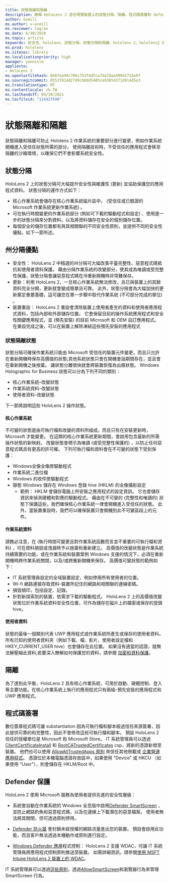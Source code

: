 ```yaml
---
title: 狀態隔離和隔離
description: 瞭解 HoloLens 2 混合現實裝置上的狀態分隔、隔離、程式碼簽署和 defender 應用程式。
author: evmill
ms.author: v-evmill
ms.reviewer: tagran
ms.date: 6/30/2020
ms.topic: article
keywords: 安全性、hololens、狀態分隔、狀態分隔和隔離、hololens 2、hololens2 安全性、安全性總覽、安全性架構、架構、hololens 2 架構
ms.prod: hololens
ms.sitesec: library
ms.localizationpriority: high
manager: yannisle
appliesto:
- HoloLens 2
ms.openlocfilehash: 0487ea49c706c753f4dfca7da7daa499d1715e9f
ms.sourcegitcommit: 05537014d27d9cb60d5485ce93654371d914d5e3
ms.translationtype: MT
ms.contentlocale: zh-TW
ms.lasthandoff: 09/10/2021
ms.locfileid: "124427590"
---
```

# <a name="state-separation-and-isolation"></a>狀態隔離和隔離

狀態隔離和隔離可防止 Hololens 2 作業系統的重要部分進行變更，例如作業系統開機進入受信任狀態所需的部分。 使用隔離技術時，不受信任的應用程式會移至隔離的沙箱環境，以確保它們不會影響系統安全性。

## <a name="state-separation"></a>狀態分隔

HoloLens 2 上的狀態分隔可大幅提升安全性與維護性 (更新) 並協助保護您的應用程式資料。  狀態分隔的運作方式如下：
  * 核心作業系統會儲存在核心作業系統磁片區中， (受信任或已驗證的 Microsoft 作業系統更新作業系統) 。
  * 可在執行時間變更的作業系統部分 (例如可下載的驅動程式和設定) 、使用進一步的狀態分隔來分割資料，以及將資料儲存在安全的個別儲存位置。
  * 每個安全的儲存位置都有與其相關聯的不同安全性原則，並提供不同的安全性優點，如下一節所述。

## <a name="state-separation-benefits"></a>州分隔優點

  * 安全性： HoloLens 2 中精選的州分隔可大幅改善平臺完整性、惡意程式碼抵抗和使用者資料保護。 藉由分隔作業系統的改變部分，使其成為唯讀或受完整性保護，狀態分隔會讓惡意程式碼在冷重新開機時非常難保存。 
  * 更新：利用 HoloLens 2，一旦核心作業系統無法修改，且已與裝置上的其餘資料完全分開，更新就會變成簡單且可靠。  此外，狀態分隔會為大幅加快的更新奠定重要基礎，這可讓您在單一步驟中取代作業系統 (不可部分完成的單位) 。
  * 裝置重設： HoloLens 2 重設會清除裝置上使用者產生的資料和使用者應用程式資料，包括內部和外部儲存位置。 它會保留目前的操作系統應用程式和安全性關鍵應用程式，並 (預先安裝) 的目前 Microsoft 和 OEM 自訂應用程式。 在重設完成之後，可以在裝置上解除凍結這些預先安裝的應用程式

### <a name="state-separation-states"></a>狀態隔離狀態

狀態分隔可確保作業系統只能由 Microsoft 受信任的裝置元件變更，而且只允許在重新開機時保存高價值的狀態;其他系統狀態只會在開機會話期間存在，並且會在重新開機之後捨棄。 讓狀態分離很快就會將裝置恢復為出廠狀態。 Windows Holographic for Business 狀態可以分為下列不同的類別：
  * 核心作業系統–改變狀態
  * 作業系統資料–改變狀態 
  * 使用者資料-改變狀態

下一節將說明這些 HoloLens 2 操作狀態。

#### <a name="core-operating-system"></a>核心作業系統

不可變的狀態是由可執行檔和改變的資料所組成，而且只有在安裝更新時，Microsoft 才能變更。 在這類的核心作業系統更新期間，會啟用包含最新的所需操作狀態的新映射。
改變狀態會標示為唯讀 (或受完整性保護的) ，以防止任何惡意程式碼具有更高的許可權。 下列可執行檔和資料會在不可變的狀態下受到保護：
  * Windows全像全像匣驅動程式
  * 作業系統二進位檔
  * Windows 的收件匣驅動程式
  * 靜態 Windows 儲存在 Windows 登錄 hive (HKLM) 的全像攝影設定
    * 範例： HKLM 會儲存電腦上所安裝之應用程式的設定資訊。 它也會儲存資訊來偵測硬體和對應的驅動程式。
藉由在不可變的 (完整性和唯讀的) 狀態下保護這些，我們確保核心作業系統一律會開機進入受信任的狀態。 此外，當裝置重設時，我們可以確保裝置只會開機到此不可變區段上的元件。 

#### <a name="operating-system-data"></a>作業系統資料 

請務必注意，在 (執行時間可變更且對作業系統函數而言並不重要的可執行檔和資料) ，可在資料損毀或洩漏時予以捨棄和重新建立。 高價值的改變狀態是作業系統持續需要的功能，或在作業系統和裝置案例 Windows 支援的情況下，必須在重新開機時跨作業系統關閉，以及/或跨重新開機來保存。 高價值可變狀態的範例如下：
  * IT 系統管理員設定的全域裝置設定，例如停用所有使用者的位置。
  * Wi-fi 網路連接存取資料-裝置所記住的網路和相關聯的連線密碼。
  * 損毀傾印，包括設定、記錄。
  * 針對新探索到的裝置，依需求下載的驅動程式。
HoloLens 2 上的高價值改變狀態位於作業系統資料安全性位置，可作為儲存在磁片上的檔案或保存的登錄 hive。

#### <a name="user-data"></a>使用者資料

狀態的最後一個類別代表 UWP 應用程式或作業系統所產生或保存的使用者資料。 所有已知的使用者資料夾（例如下載、檔、影片、使用者設定檔和 HKEY_CURRENT_USER hive）也會儲存在此位置。 如果沒有適當的認證，就無法解壓縮此資料;若要深入瞭解如何保護您的資料，請參閱 [加密和資料保護](security-encryption-data-protection.md)。

##  <a name="isolation"></a>隔離

為了達到此平衡，HoloLens 2 具有核心作業系統，可用於啟動、硬體控制、登入等主要功能。在核心作業系統上執行的應用程式只有兩組-預先安裝的應用程式和 UWP 應用程式。

## <a name="code-signing"></a>程式碼簽署

數位簽章程式碼可讓 substantiation 因為可執行檔和腳本經過信任來源簽署，因此提供可靠的和完整性，因此不會修改這些可執行檔和腳本。 預設 HoloLens 2 信任的授權單位是 Microsoft 和 Microsoft Store。 IT 系統管理員可以透過 [ClientCertificateInstall](/windows/client-management/mdm/clientcertificateinstall-csp) 和 [RootCATrustedCertificates](/windows/client-management/mdm/rootcacertificates-csp) csp，將新的憑證新增至裝置。 他們也可以使用 [AllowAllTrustedApps 原則](/windows/client-management/mdm/policy-csp-applicationmanagement#applicationmanagement-allowalltrustedapps) 來信任其他側載或 [企業營運應用程式](/intune/apps/lob-apps-windows)。 憑證位於本機電腦憑證存放區中，如果使用 "Device" 或 HKCU （如果使用 "User"），則會儲存在 HKLM/Root 中。

## <a name="defender-protections"></a>Defender 保護
HoloLens 2 使用 Microsoft 服務為使用者提供先進的安全性層級：

* 系統會自動在作業系統的 Windows 全息版中啟用[Defender SmartScreen](/windows/security/threat-protection/microsoft-defender-smartscreen/microsoft-defender-smartscreen-overview) ，並防止網路釣魚和惡意程式碼，以及在邊緣上下載潛在的惡意檔案。 使用者無法將其關閉，但可透過原則停用。

* [Defender 防火牆](/windows/security/threat-protection/windows-firewall/windows-firewall-with-advanced-security) 會封鎖未經授權的網路流量進出您的裝置。 預設會啟用此功能，而且客戶無法透過本機動作或原則進行設定。 

* [Windows Defender 應用](/windows/security/threat-protection/windows-defender-application-control/wdac-and-applocker-overview)程式控制： HoloLens 2 支援 WDAC，可讓 IT 系統管理員將應用程式控制原則推送至裝置。 如需詳細資訊，請參閱[使用 MSFT Intune HoloLens 2 裝置上的 WDAC](/mem/intune/configuration/custom-profile-hololens)。 

IT 系統管理員可以透過[這些原則](/windows/client-management/mdm/policy-csps-supported-by-hololens2)，透過[AllowSmartScreen](/windows/client-management/mdm/policy-csp-browser#browser-allowsmartscreen)和瀏覽器行為來管理 SmartScreen 行為。 


